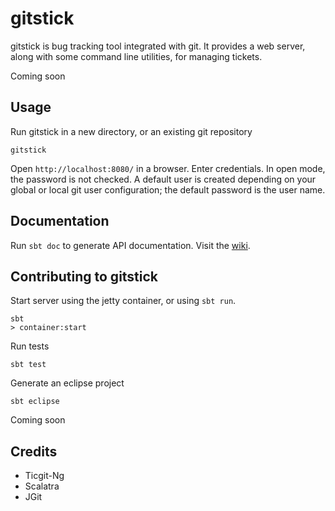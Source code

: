 # gitstick

gitstick is bug tracking tool integrated with git. It provides a web server, along with some command line utilities, for managing tickets.

Coming soon 

## Usage

Run gitstick in a new directory, or an existing git repository

    gitstick

Open `http://localhost:8080/` in a browser.
Enter credentials. In open mode, the password is not checked. A default user is created depending on your global or local git user configuration; the default password is the user name.

## Documentation

Run `sbt doc` to generate API documentation. Visit the [wiki](http://darth10.github.com/gitstick).

## Contributing to gitstick

Start server using the jetty container, or using `sbt run`.

    sbt
    > container:start

Run tests

    sbt test

Generate an eclipse project

    sbt eclipse

Coming soon

## Credits

* Ticgit-Ng
* Scalatra
* JGit


